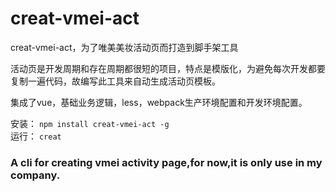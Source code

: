 # creat-vmei-act

creat-vmei-act，为了唯美美妆活动页而打造到脚手架工具   

活动页是开发周期和存在周期都很短的项目，特点是模版化，为避免每次开发都要复制一遍代码，故编写此工具来自动生成活动页模板。   

集成了vue，基础业务逻辑，less，webpack生产环境配置和开发环境配置。   

安装： `npm install creat-vmei-act -g`   
运行： `creat`   


### A cli for creating vmei activity page,for now,it is only use in my company.
